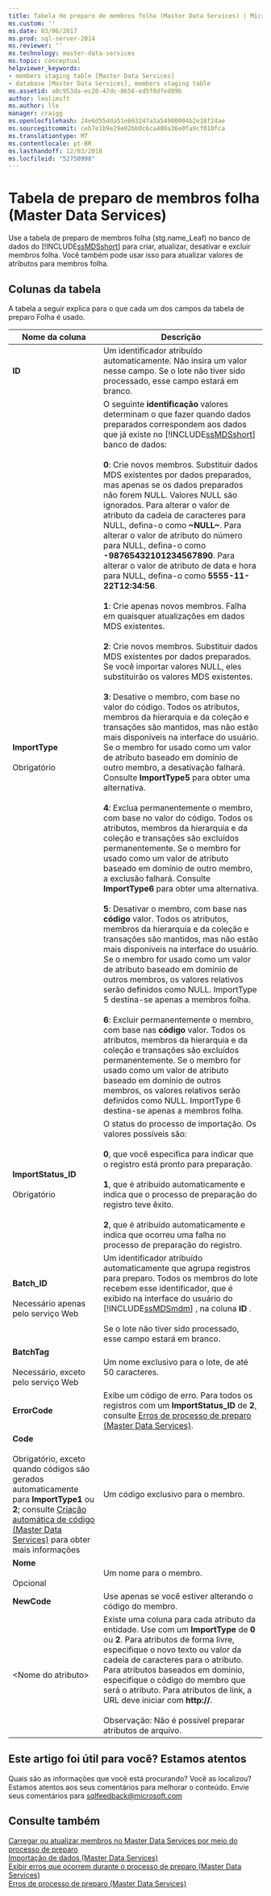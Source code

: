 ```yaml
---
title: Tabela de preparo de membros folha (Master Data Services) | Microsoft Docs
ms.custom: ''
ms.date: 03/06/2017
ms.prod: sql-server-2014
ms.reviewer: ''
ms.technology: master-data-services
ms.topic: conceptual
helpviewer_keywords:
- members staging table [Master Data Services]
- database [Master Data Services], members staging table
ms.assetid: a8c953da-ec20-47dc-8656-ed5f0dfed89b
author: leolimsft
ms.author: lle
manager: craigg
ms.openlocfilehash: 24e6d55dda51e663247a3a54900004b2e18f24ae
ms.sourcegitcommit: ceb7e1b9e29e02bb0c6ca400a36e0fa9cf010fca
ms.translationtype: MT
ms.contentlocale: pt-BR
ms.lasthandoff: 12/03/2018
ms.locfileid: "52750998"
---
```

# <a name="leaf-member-staging-table-master-data-services"></a>Tabela de preparo de membros folha (Master Data Services)
  Use a tabela de preparo de membros folha (stg.name_Leaf) no banco de dados do [!INCLUDE[ssMDSshort](../includes/ssmdsshort-md.md)] para criar, atualizar, desativar e excluir membros folha. Você também pode usar isso para atualizar valores de atributos para membros folha.  
  
##  <a name="TableColumns"></a> Colunas da tabela  
 A tabela a seguir explica para o que cada um dos campos da tabela de preparo Folha é usado.  
  
|Nome da coluna|Descrição|  
|-----------------|-----------------|  
|**ID**|Um identificador atribuído automaticamente. Não insira um valor nesse campo. Se o lote não tiver sido processado, esse campo estará em branco.|  
|**ImportType**<br /><br /> Obrigatório|O seguinte **identificação** valores determinam o que fazer quando dados preparados correspondem aos dados que já existe no [!INCLUDE[ssMDSshort](../includes/ssmdsshort-md.md)] banco de dados:<br /><br /> **0**: Crie novos membros. Substituir dados MDS existentes por dados preparados, mas apenas se os dados preparados não forem NULL. Valores NULL são ignorados. Para alterar o valor de atributo da cadeia de caracteres para NULL, defina-o como **~NULL~**. Para alterar o valor de atributo do número para NULL, defina-o como **-98765432101234567890**. Para alterar o valor de atributo de data e hora para NULL, defina-o como **5555-11-22T12:34:56**.<br /><br /> **1**: Crie apenas novos membros. Falha em quaisquer atualizações em dados MDS existentes.<br /><br /> **2**: Crie novos membros. Substituir dados MDS existentes por dados preparados. Se você importar valores NULL, eles substituirão os valores MDS existentes.<br /><br /> **3**: Desative o membro, com base no valor do código. Todos os atributos, membros da hierarquia e da coleção e transações são mantidos, mas não estão mais disponíveis na interface do usuário. Se o membro for usado como um valor de atributo baseado em domínio de outro membro, a desativação falhará. Consulte **ImportType5** para obter uma alternativa.<br /><br /> **4**: Exclua permanentemente o membro, com base no valor do código. Todos os atributos, membros da hierarquia e da coleção e transações são excluídos permanentemente. Se o membro for usado como um valor de atributo baseado em domínio de outro membro, a exclusão falhará. Consulte **ImportType6** para obter uma alternativa.<br /><br /> **5**: Desativar o membro, com base nas **código** valor. Todos os atributos, membros da hierarquia e da coleção e transações são mantidos, mas não estão mais disponíveis na interface do usuário. Se o membro for usado como um valor de atributo baseado em domínio de outros membros, os valores relativos serão definidos como NULL. ImportType 5 destina-se apenas a membros folha.<br /><br /> **6**: Excluir permanentemente o membro, com base nas **código** valor. Todos os atributos, membros da hierarquia e da coleção e transações são excluídos permanentemente. Se o membro for usado como um valor de atributo baseado em domínio de outros membros, os valores relativos serão definidos como NULL. ImportType 6 destina-se apenas a membros folha.|  
|**ImportStatus_ID**<br /><br /> Obrigatório|O status do processo de importação. Os valores possíveis são:<br /><br /> **0**, que você especifica para indicar que o registro está pronto para preparação.<br /><br /> **1**, que é atribuído automaticamente e indica que o processo de preparação do registro teve êxito.<br /><br /> **2**, que é atribuído automaticamente e indica que ocorreu uma falha no processo de preparação do registro.|  
|**Batch_ID**<br /><br /> Necessário apenas pelo serviço Web|Um identificador atribuído automaticamente que agrupa registros para preparo. Todos os membros do lote recebem esse identificador, que é exibido na interface do usuário do [!INCLUDE[ssMDSmdm](../includes/ssmdsmdm-md.md)] , na coluna **ID** .<br /><br /> Se o lote não tiver sido processado, esse campo estará em branco.|  
|**BatchTag**<br /><br /> Necessário, exceto pelo serviço Web|Um nome exclusivo para o lote, de até 50 caracteres.|  
|**ErrorCode**|Exibe um código de erro. Para todos os registros com um **ImportStatus_ID** de **2**, consulte [Erros de processo de preparo &#40;Master Data Services&#41;](staging-process-errors-master-data-services.md).|  
|**Code**<br /><br /> Obrigatório, exceto quando códigos são gerados automaticamente para **ImportType1** ou **2**; consulte [Criação automática de código &#40;Master Data Services&#41;](../../2014/master-data-services/automatic-code-creation-master-data-services.md) para obter mais informações|Um código exclusivo para o membro.|  
|**Nome**<br /><br /> Opcional|Um nome para o membro.|  
|**NewCode**|Use apenas se você estiver alterando o código do membro.|  
|\<Nome do atributo>|Existe uma coluna para cada atributo da entidade. Use com um **ImportType** de **0** ou **2**. Para atributos de forma livre, especifique o novo texto ou valor da cadeia de caracteres para o atributo. Para atributos baseados em domínio, especifique o código do membro que será o atributo. Para atributos de link, a URL deve iniciar com **http://**.<br /><br /> Observação: Não é possível preparar atributos de arquivo.|  
  
##  <a name="feedback"></a> Este artigo foi útil para você? Estamos atentos  
 Quais são as informações que você está procurando? Você as localizou? Estamos atentos aos seus comentários para melhorar o conteúdo. Envie seus comentários para [sqlfeedback@microsoft.com](mailto:sqlfeedback@microsoft.com?subject=Your%20feedback%20about%20the%20Leaf%20Member%20Staging%20Table%20page)  
  
## <a name="see-also"></a>Consulte também  
 [Carregar ou atualizar membros no Master Data Services por meio do processo de preparo](/sql/2014/master-data-services/add-update-and-delete-data-master-data-services)   
 [Importação de dados &#40;Master Data Services&#41;](overview-importing-data-from-tables-master-data-services.md)   
 [Exibir erros que ocorrem durante o processo de preparo &#40;Master Data Services&#41;](view-errors-that-occur-during-staging-master-data-services.md)   
 [Erros de processo de preparo &#40;Master Data Services&#41;](staging-process-errors-master-data-services.md)  
  
  
